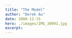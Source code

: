 ```yaml
---
title: "The Model"
author: "Derek Au"
date: 2008-12-15
hero: ./images/IMG_30091.jpg
excerpt: 
---
```


